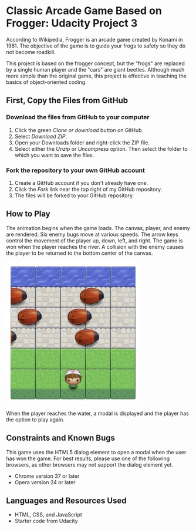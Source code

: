 # Classic Arcade Game Based on Frogger: Udacity Project 3
According to Wikipedia, Frogger is an arcade game created by Konami in 1981. The objective of the game is to guide your frogs to safety so they do not become roadkill.

This project is based on the frogger concept, but the "frogs" are replaced by a single human player and the "cars" are giant beetles. Although much more simple than the original game, this project is effective in teaching the basics of object-oriented coding.

## First, Copy the Files from GitHub

### Download the files from GitHub to your computer
1. Click the green _Clone or download_ button on GitHub.
2. Select *Download ZIP*.
3. Open your Downloads folder and right-click the ZIP file.
4. Select either the _Unzip_ or _Uncompress_ option. Then select the folder to which you want to save the files.

### Fork the repository to your own GitHub account
1. Create a GitHub account if you don't already have one.
2. Click the *Fork* link near the top right of my GitHub repository.
3. The files will be forked to your GitHub repository.

## How to Play
The animation begins when the game loads. The canvas, player, and enemy are rendered. Six enemy bugs move at various speeds. The arrow keys control the movement of the player up, down, left, and right. The game is won when the player reaches the river. A collision with the enemy causes the player to be returned to the bottom center of the canvas.

<img src="images/frogger.jpg">

When the player reaches the water, a modal is displayed and the player has the option to play again.

## Constraints and Known Bugs
This game uses the HTML5 dialog element to open a modal when the user has won the game. For best results, please use one of the following browsers, as other browsers may not support the dialog element yet.
* Chrome version 37 or later
* Opera version 24 or later

## Languages and Resources Used
* HTML, CSS, and JavaScript
* Starter code from Udacity
